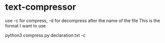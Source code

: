 # text-compressor

use -c for compress, -d for decompress after the name of the file
This is the format I want to use 

python3 compress.py declaration.txt -c